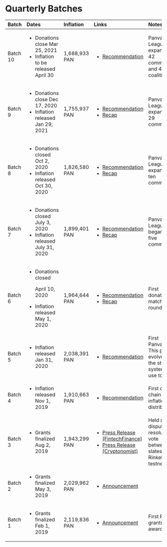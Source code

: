 # Quarterly Batches

<table>
  <thead>
    <tr>
      <th style="text-align:left">Batch</th>
      <th style="text-align:left">Dates</th>
      <th style="text-align:left">Inflation</th>
      <th style="text-align:left">Links</th>
      <th style="text-align:left">Notes</th>
    </tr>
  </thead>
  <tbody>
    <tr>
      <td style="text-align:left">Batch 10</td>
      <td style="text-align:left">
        <ul>
          <li>Donations close Mar 25, 2021</li>
          <li>Inflation to be released April 30</li>
        </ul>
      </td>
      <td style="text-align:left">1,688,933 PAN</td>
      <td style="text-align:left">
        <ul>
          <li><a href="https://forum.panvala.com/t/the-panvala-caucuss-batch-ten-recommendations/240">Recommendation</a>
          </li>
        </ul>
      </td>
      <td style="text-align:left">Panvala League expanded to 42 communities and 4 coalitions</td>
    </tr>
    <tr>
      <td style="text-align:left">Batch 9</td>
      <td style="text-align:left">
        <ul>
          <li>Donations close Dec 17, 2020</li>
          <li>Inflation released Jan 29, 2021</li>
        </ul>
      </td>
      <td style="text-align:left">1,755,937 PAN</td>
      <td style="text-align:left">
        <ul>
          <li><a href="https://forum.panvala.com/t/the-panvala-caucuss-batch-nine-recommendations/234">Recommendation</a>
          </li>
          <li><a href="https://forum.panvala.com/t/panvala-league-funding-recap-for-batch-nine-december-2020/241">Recap</a>
          </li>
        </ul>
      </td>
      <td style="text-align:left">Panvala League expanded to 29 communities</td>
    </tr>
    <tr>
      <td style="text-align:left">Batch 8</td>
      <td style="text-align:left">
        <ul>
          <li>Donations closed Oct 2, 2020</li>
          <li>Inflation released Oct 30, 2020</li>
        </ul>
      </td>
      <td style="text-align:left">1,826,580 PAN</td>
      <td style="text-align:left">
        <ul>
          <li><a href="https://forum.panvala.com/t/the-panvala-caucuss-batch-eight-recommendations/217">Recommendation</a>
          </li>
          <li><a href="https://forum.panvala.com/t/panvala-league-funding-recap-for-batch-eight-september-2020/229">Recap</a>
          </li>
        </ul>
      </td>
      <td style="text-align:left">Panvala League expanded to ten communities</td>
    </tr>
    <tr>
      <td style="text-align:left">Batch 7</td>
      <td style="text-align:left">
        <p></p>
        <ul>
          <li>Donations closed July 3, 2020</li>
          <li>Inflation released July 31, 2020</li>
        </ul>
      </td>
      <td style="text-align:left">1,899,401 PAN</td>
      <td style="text-align:left">
        <ul>
          <li><a href="https://forum.panvala.com/t/the-panvala-caucuss-batch-seven-recommendations/197">Recommendation</a>
          </li>
          <li><a href="https://forum.panvala.com/t/gitcoin-grants-double-matching-recap-for-round-six/211">Recap</a>
          </li>
        </ul>
      </td>
      <td style="text-align:left">Panvala League began with five communities</td>
    </tr>
    <tr>
      <td style="text-align:left">Batch 6</td>
      <td style="text-align:left">
        <p></p>
        <ul>
          <li>
            <p>Donations closed</p>
            <p>April 10, 2020</p>
          </li>
          <li>Inflation released May 1, 2020</li>
        </ul>
      </td>
      <td style="text-align:left">1,964,644 PAN</td>
      <td style="text-align:left">
        <p></p>
        <ul>
          <li><a href="https://forum.panvala.com/t/the-panvala-caucuss-batch-six-recommendations/168">Recommendation</a>
          </li>
          <li><a href="https://forum.panvala.com/t/gitcoin-grants-round-five-double-matching-results/184">Recap</a>
          </li>
        </ul>
      </td>
      <td style="text-align:left">First donation matching round</td>
    </tr>
    <tr>
      <td style="text-align:left">Batch 5</td>
      <td style="text-align:left">
        <p></p>
        <ul>
          <li>Inflation released Jan 31, 2020</li>
        </ul>
      </td>
      <td style="text-align:left">2,038,391 PAN</td>
      <td style="text-align:left">
        <p></p>
        <ul>
          <li><a href="https://forum.panvala.com/t/the-panvala-caucuss-batch-five-recommendations/143">Recommendation</a>
          </li>
        </ul>
      </td>
      <td style="text-align:left">First Panvala poll. This poll evolved into the staking system we use today.</td>
    </tr>
    <tr>
      <td style="text-align:left">Batch 4</td>
      <td style="text-align:left">
        <p></p>
        <ul>
          <li>Inflation released Nov 1, 2019</li>
        </ul>
      </td>
      <td style="text-align:left">1,910,663 PAN</td>
      <td style="text-align:left">
        <p></p>
        <ul>
          <li><a href="https://forum.panvala.com/t/the-panvala-caucuss-batch-four-recommendations/30">Recommendation</a>
          </li>
        </ul>
      </td>
      <td style="text-align:left">First on-chain inflation distribution</td>
    </tr>
    <tr>
      <td style="text-align:left">Batch 3</td>
      <td style="text-align:left">
        <p></p>
        <ul>
          <li>Grants finalized Aug 2, 2019</li>
        </ul>
      </td>
      <td style="text-align:left">1,943,299 PAN</td>
      <td style="text-align:left">
        <p></p>
        <ul>
          <li><a href="https://www.fintechf.com/01-news/panvala-awards-token-grants-to-ethereum-based-projects/">Press Release (FintechFinance)</a>
          </li>
          <li><a href="https://en.cryptonomist.ch/2019/08/06/panvala-token-grants-have-been-announced/">Press Release (Cryptonomist)</a>
          </li>
        </ul>
      </td>
      <td style="text-align:left">Held a test dispute resolution vote between slates on the Rinkeby testnet</td>
    </tr>
    <tr>
      <td style="text-align:left">Batch 2</td>
      <td style="text-align:left">
        <p></p>
        <ul>
          <li>Grants finalized May 3, 2019</li>
        </ul>
      </td>
      <td style="text-align:left">2,029,962 PAN</td>
      <td style="text-align:left">
        <p></p>
        <ul>
          <li><a href="https://medium.com/@Panvala/seven-grants-awarded-for-ethereum-2-0-and-scaling-teams-in-panvalas-second-batch-626f74f0a3bb">Announcement</a>
          </li>
        </ul>
      </td>
      <td style="text-align:left"></td>
    </tr>
    <tr>
      <td style="text-align:left">Batch 1</td>
      <td style="text-align:left">
        <p></p>
        <ul>
          <li>Grants finalized Feb 1, 2019</li>
        </ul>
      </td>
      <td style="text-align:left">2,119,836 PAN</td>
      <td style="text-align:left">
        <p></p>
        <ul>
          <li><a href="https://medium.com/@Panvala/twelve-grants-awarded-in-batch-one-of-panvala-token-grants-59b8df7422fe">Announcement</a>
          </li>
        </ul>
      </td>
      <td style="text-align:left">First PAN grants ever awarded</td>
    </tr>
  </tbody>
</table>

